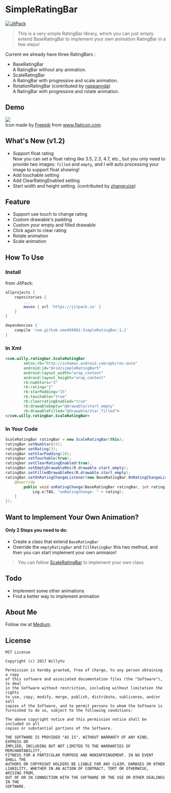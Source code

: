 # SimpleRatingBar
[![JitPack](https://jitpack.io/v/ome450901/SimpleRatingBar.svg)](https://jitpack.io/#ome450901/SimpleRatingBar)

>This is a very simple RatingBar library, which you can just simply extend BaseRatingBar to implement your own animation RatingBar in a few steps!

Current we already have three RatingBars :
- BaseRatingBar  
    A RatingBar without any animation.
- ScaleRatingBar  
    A RatingBar with progressive and scale animation.
- RotationRatingBar (contributed by [nappannda](https://github.com/nappannda))  
    A RatingBar with progressive and rotate animation.

## Demo
![](images/demo.gif)  
Icon made by [Freepik](http://www.freepik.com/) from www.flaticon.com 

## What's New (v1.2)
- Support float rating  
  Now you can set a float rating like 3.5, 2.3, 4.7, etc., but you only need to provide two images: `filled` and `empty`, and I will auto processing your image to support float showing!
- Add touchable setting
- Add ClearRatingEnabled setting
- Start width and height setting. (contributed by [zhangruize](https://github.com/zhangruize))  

## Feature
- Support use touch to change rating
- Custom drawable's padding
- Custom your empty and filled drawable
- Click again to clear rating
- Rotate animation
- Scale animation

## How To Use
### Install
from JitPack:

```gradle
allprojects {
    repositories {
        ...
        maven { url 'https://jitpack.io' }
    }
}

dependencies {
    compile 'com.github.ome450901:SimpleRatingBar:1.2'
}
```


### In Xml
```xml
<com.willy.ratingbar.ScaleRatingBar
        xmlns:rb="http://schemas.android.com/apk/res-auto"
        android:id="@+id/simpleRatingBar5"
        android:layout_width="wrap_content"
        android:layout_height="wrap_content"
        rb:numStars="3"
        rb:rating="2"
        rb:starPadding="15"
        rb:touchable="true"
        rb:clearratingEnabled="true"
        rb:drawableEmpty="@drawable/start_empty"
        rb:drawableFilled="@drawable/star_filled">
</com.willy.ratingbar.ScaleRatingBar>
```

### In Your Code
```java
ScaleRatingBar ratingBar = new ScaleRatingBar(this);
ratingBar.setNumStars(5);
ratingBar.setRating(3);
ratingBar.setStarPadding(10);
ratingbar.setTouchable(true);
ratingbar.setClearRatingEnabled(true);
ratingBar.setEmptyDrawableRes(R.drawable.start_empty);
ratingBar.setFilledDrawableRes(R.drawable.start_empty);
ratingBar.setOnRatingChangeListener(new BaseRatingBar.OnRatingChangeListener() {
    @Override
        public void onRatingChange(BaseRatingBar ratingBar, int rating) {
            Log.e(TAG, "onRatingChange: " + rating);
    }
});
```

## Want to Implement Your Own Animation?
#### Only 2 Steps you need to do:
- Create a class that extend `BaseRatingBar`
- Override the `emptyRatingBar` and `fillRatingBar` this two method, and then you can start implement your own animaion!

>You can follow [ScaleRatingBar](https://github.com/ome450901/SimpleRatingBar/blob/master/library/src/main/java/com/willy/ratingbar/ScaleRatingBar.java) to implement your own class.

## Todo
- Implement some other animations
- Find a better way to implement animation

## About Me
Follow me at [Medium](https://medium.com/@ome450901).

## License
```
MIT License

Copyright (c) 2017 WillyYu

Permission is hereby granted, free of charge, to any person obtaining a copy
of this software and associated documentation files (the "Software"), to deal
in the Software without restriction, including without limitation the rights
to use, copy, modify, merge, publish, distribute, sublicense, and/or sell
copies of the Software, and to permit persons to whom the Software is
furnished to do so, subject to the following conditions:

The above copyright notice and this permission notice shall be included in all
copies or substantial portions of the Software.

THE SOFTWARE IS PROVIDED "AS IS", WITHOUT WARRANTY OF ANY KIND, EXPRESS OR
IMPLIED, INCLUDING BUT NOT LIMITED TO THE WARRANTIES OF MERCHANTABILITY,
FITNESS FOR A PARTICULAR PURPOSE AND NONINFRINGEMENT. IN NO EVENT SHALL THE
AUTHORS OR COPYRIGHT HOLDERS BE LIABLE FOR ANY CLAIM, DAMAGES OR OTHER
LIABILITY, WHETHER IN AN ACTION OF CONTRACT, TORT OR OTHERWISE, ARISING FROM,
OUT OF OR IN CONNECTION WITH THE SOFTWARE OR THE USE OR OTHER DEALINGS IN THE
SOFTWARE.
```
